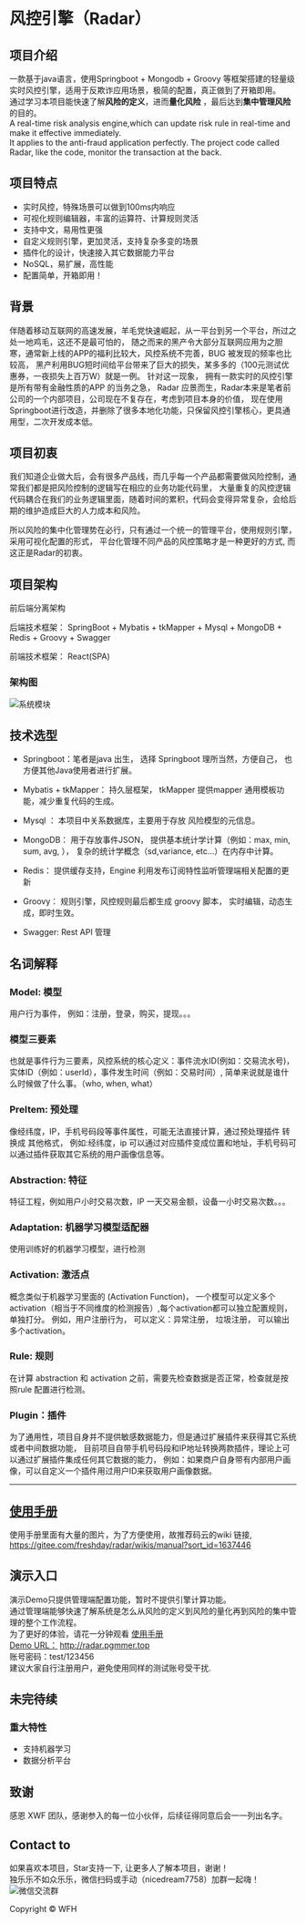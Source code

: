 # 风控引擎（Radar）
## 项目介绍
 一款基于java语言，使用Springboot + Mongodb + Groovy 等框架搭建的轻量级实时风控引擎，适用于反欺诈应用场景，极简的配置，真正做到了开箱即用。     
 通过学习本项目能快速了解**风险的定义**，进而**量化风险** ，最后达到**集中管理风险**的目的。   
A real-time risk analysis engine,which can update risk rule in real-time and make it effective immediately.  
It applies to the anti-fraud application perfectly. 
The project code called Radar, like the code, monitor the transaction at the back.
## 项目特点

 * 实时风控，特殊场景可以做到100ms内响应
 * 可视化规则编辑器，丰富的运算符、计算规则灵活
 * 支持中文，易用性更强
 * 自定义规则引擎，更加灵活，支持复杂多变的场景
 * 插件化的设计，快速接入其它数据能力平台
 * NoSQL，易扩展，高性能
 * 配置简单，开箱即用！

## 背景
  伴随着移动互联网的高速发展，羊毛党快速崛起，从一平台到另一个平台，所过之处一地鸡毛，这还不是最可怕的，
  随之而来的黑产令大部分互联网应用为之胆寒，通常新上线的APP的福利比较大，风控系统不完善，BUG 被发现的频率也比较高，
  黑产利用BUG短时间给平台带来了巨大的损失，某多多的（100元测试优惠券，一夜损失上百万W）就是一例。 
  针对这一现象， 拥有一款实时的风控引擎是所有带有金融性质的APP 的当务之急，
  Radar 应景而生，Radar本来是笔者前公司的一个内部项目，公司现在不复存在，考虑到项目本身的价值，
  现在使用Springboot进行改造，并删除了很多本地化功能，只保留风控引擎核心，更具通用型，二次开发成本低。

## 项目初衷
我们知道企业做大后，会有很多产品线，而几乎每一个产品都需要做风险控制，通常我们都是把风险控制的逻辑写在相应的业务功能代码里，
大量重复的风控逻辑代码耦合在我们的业务逻辑里面，随着时间的累积，代码会变得异常复杂，会给后期的维护造成巨大的人力成本和风险。

所以风险的集中化管理势在必行，只有通过一个统一的管理平台，使用规则引擎，采用可视化配置的形式，
平台化管理不同产品的风控策略才是一种更好的方式, 而这正是Radar的初衷。

## 项目架构

前后端分离架构

后端技术框架： SpringBoot + Mybatis + tkMapper + Mysql +  MongoDB + Redis + Groovy + Swagger

前端技术框架： React(SPA) 

### 架构图
![系统模块](http://www.pgmmer.top/radar/sys_model_arch.png)

## 技术选型
* Springboot：笔者是java 出生， 选择 Springboot 理所当然，方便自己， 也方便其他Java使用者进行扩展。

* Mybatis + tkMapper： 持久层框架， tkMapper 提供mapper 通用模板功能，减少重复代码的生成。

* Mysql ： 本项目中关系数据库，主要用于存放 风险模型的元信息。

* MongoDB： 用于存放事件JSON， 提供基本统计学计算（例如：max, min, sum, avg, ），
复杂的统计学概念（sd,variance, etc...）在内存中计算。

* Redis： 提供缓存支持，Engine 利用发布订阅特性监听管理端相关配置的更新

* Groovy： 规则引擎，风控规则最后都生成 groovy 脚本， 实时编辑，动态生成，即时生效。

* Swagger:  Rest API 管理

## 名词解释
### Model: 模型
  用户行为事件， 例如：注册，登录，购买，提现。。。
### 模型三要素 
  也就是事件行为三要素，风控系统的核心定义：事件流水ID(例如：交易流水号)，实体ID（例如：userId），事件发生时间（例如：交易时间）,
  简单来说就是谁什么时候做了什么事。（who, when, what）
### PreItem: 预处理 
 像经纬度，IP，手机号码段等事件属性，可能无法直接计算，通过预处理插件 转换成 其他格式，
 例如:经纬度，ip 可以通过对应插件变成位置和地址，手机号码可以通过插件获取其它系统的用户画像信息等。  
### Abstraction: 特征
特征工程，例如用户小时交易次数，IP 一天交易金额，设备一小时交易次数。。。
### Adaptation: 机器学习模型适配器
 使用训练好的机器学习模型，进行检测
### Activation: 激活点
概念类似于机器学习里面的 (Activation Function)， 一个模型可以定义多个 activation（相当于不同维度的检测报告）,每个activation都可以独立配置规则，单独打分。
例如，用户注册行为， 可以定义：异常注册， 垃圾注册， 可以输出多个activation。
### Rule: 规则
在计算 abstraction 和 activation 之前，需要先检查数据是否正常，检查就是按照rule 配置进行检测。
### Plugin：插件
 为了通用性，项目自身并不提供敏感数据能力，但是通过扩展插件来获得其它系统或者中间数据功能，
 目前项目自带手机号码段和IP地址转换两款插件，理论上可以通过扩展插件集成任何其它数据的能力，
 例如：如果商户自身带有内部用户画像，可以自定义一个插件用过用户ID来获取用户画像数据。

---

## [使用手册](https://gitee.com/freshday/radar/wikis/manual?sort_id=1637446)
使用手册里面有大量的图片，为了方便使用，故推荐码云的wiki 链接,  
https://gitee.com/freshday/radar/wikis/manual?sort_id=1637446


## 演示入口
演示Demo只提供管理端配置功能，暂时不提供引擎计算功能。  
通过管理端能够快速了解系统是怎么从风险的定义到风险的量化再到风险的集中管理的整个工作流程。  
为了更好的体验，请花一分钟观看 [使用手册](https://gitee.com/freshday/radar/wikis/manual?sort_id=1637446)  
[Demo URL：](http://radar.pgmmer.top) http://radar.pgmmer.top   
账号密码：test/123456  
建议大家自行注册用户，避免使用同样的测试账号受干扰.   

## 未完待续

### 重大特性
* 支持机器学习
* 数据分析平台

## 致谢
感恩 XWF 团队，感谢参入的每一位小伙伴，后续征得同意后会一一列出名字。

## Contact to

 如果喜欢本项目，Star支持一下, 让更多人了解本项目，谢谢！   
 独乐乐不如众乐乐，微信扫码或手动（nicedream7758）加群一起嗨！   
 ![微信交流群](http://radar.pgmmer.top/radar/wx2.jpg)
 
 Copyright © WFH
